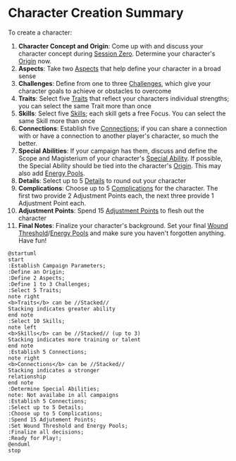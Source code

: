 # Character Creation Summary

To create a character:

1. **Character Concept and Origin**: Come up with and discuss your character concept during [Session Zero](SessionZero.md). Determine your character's [Origin](Origin.md) now.
2. **Aspects**: Take two [Aspects](Aspects.md) that help define your character in a broad sense
3. **Challenges**: Define from one to three [Challenges](Challenges.md), which give your character goals to achieve or obstacles to overcome
4. **Traits**: Select five [Traits](Traits.md) that reflect your characters individual strengths; you can select the same Trait more than once
5. **Skills**: Select five [Skills](Skills.md); each skill gets a free Focus. You can select the same Skill more than once
6. **Connections**: Establish five [Connections](Connections.md); if you can share a connection with or have a connection to another player's character, so much the better.
7. **Special Abilities**: If your campaign has them, discuss and define the Scope and Magisterium of your character's [Special Ability](SpecialAbilities.md). If possible, the Special Ability should be tied into the character's [Origin](Origin.md). This may also add [Energy Pools](Energy.md).
8. **Details**: Select up to 5 [Details](Details.md) to round out your character
9. **Complications**: Choose up to 5 [Complications](Complications.md) for the character. The first two provide 2 Adjustment Points each, the next three provide 1 Adjustment Point each.
10. **Adjustment Points**: Spend 15 [Adjustment Points](AdjustmentPoints.md) to flesh out the character
11. **Final Notes**: Finalize your character's background. Set your final [Wound Threshold](WoundThreshold.md)/[Energy Pools](Energy.md) and make sure you haven't forgotten anything. Have fun!

```plantuml
@startuml
start
:Establish Campaign Parameters;
:Define an Origin;
:Define 2 Aspects;
:Define 1 to 3 Challenges;
:Select 5 Traits;
note right
<b>Traits</b> can be //Stacked//
Stacking indicates greater ability
end note
:Select 10 Skills;
note left
<b>Skills</b> can be //Stacked// (up to 3)
Stacking indicates more training or talent
end note
:Establish 5 Connections;
note right
<b>Connections</b> can be //Stacked//
Stacking indicates a stronger
relationship
end note
:Determine Special Abilities;
note: Not availabe in all campaigns
:Establish 5 Connections;
:Select up to 5 Details;
:Choose up to 5 Complications;
:Spend 15 Adjutement Points;
:Set Wound Threshold and Energy Pools;
:Finalize all decisions;
:Ready for Play!;
@enduml
stop
```
